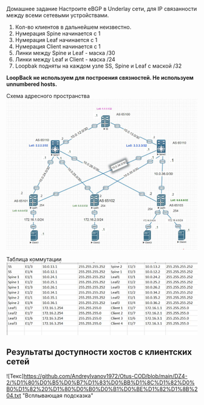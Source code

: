 

Домашнее задание
Настроите eBGP в Underlay сети, для IP связанности между всеми сетевыми устройствами.

1. Кол-во клиентов в дальнейшем неизвестно.
2. Нумерация Spine начинается с 1
3. Нумерация Leaf начинается с 1
4. Нумерация Client начинается с 1
5. Линки между Spine и Leaf - маска /30
6. Линки между Leaf и Client  - маска /24
7. Loopbak подняты на каждом узле SS, Spine и Leaf с маской /32

__LoopBack не используем для построения связностей. Не используем unnumbered hosts.__

Схема адресного пространства
![alt-текст](https://github.com/AndreyIvanov1972/Otus-COD/blob/main/DZ4-2/Shema-seti-new.JPG  "Схема адресного пространства")  

Таблица коммутации  
![alt-текст](https://github.com/AndreyIvanov1972/Otus-COD/blob/main/DZ4-2/new-table-comm.JPG)

## Результаты доступности хостов с клиентских сетей
![Текс]<https://github.com/AndreyIvanov1972/Otus-COD/blob/main/DZ4-2/%D1%80%D0%B5%D0%B7%D1%83%D0%BB%D1%8C%D1%82%D0%B0%D1%82%20%D1%80%D0%B0%D0%B1%D0%BE%D1%82%D1%8B%204.txt> "Всплывающая подсказка"
